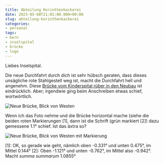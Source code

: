 ```yaml
---
title: Abteilung Korinthenkackerei
date: 2023-05-08T21:01:00.000+00:00
slug: abteilung-korinthenkackerei
categories:
- personal
tags:
- bern
- inselspital
- brücke
- logo
---
```


Liebes Inselspital.

Die neue Durchfahrt durch dich ist sehr hübsch geraten, dass dieses unsägliche rote Stahlgestell weg ist, macht die Durchfahrt hell und angenehm.
Diese [Brücke vom Kinderspital rüber in den Neubau](https://www.openstreetmap.org/way/1112226493) ist eindrücklich.
Aber; irgendwie ging beim Anschreiben etwas schief, wortwörtlich.

![Neue Brücke, Blick von Westen](https://habi.gna.ch/wp-content/uploads/2023/05/IMG_3615-scaled.jpeg)

Wenn ich das Foto nehme und die Brücke horizontal mache (siehe die beiden roten Markierungen [1], dann ist die Schrift (grün markiert [2]) dazu gemessene 1.1° schief.
Ist das äxtra so?

![Neue Brücke, Blick von Westen mit Markierung](https://habi.gna.ch/wp-content/uploads/2023/05/IMG_3615_gemessen-scaled.jpg)

[1]: OK, so gerade wie geht, nämlich oben -0.331° und unten 0.475°, im Mittel 0.144°
[2]: Oben -1.121° und unten -0.762°, im Mittel also -0.942°. Macht *summa summarum* 1.0855°
